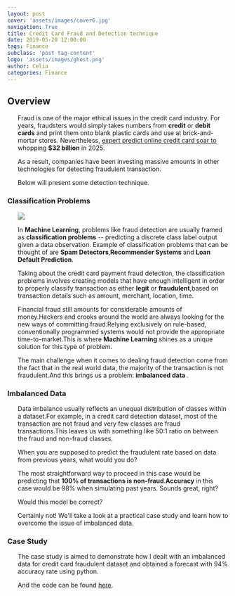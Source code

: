 ```yaml
---
layout: post
cover: 'assets/images/cover6.jpg'
navigation: True
title: Credit Card Fraud and Detection technique
date: 2019-05-20 12:00:00
tags: Finance
subclass: 'post tag-content'
logo: 'assets/images/ghost.png'
author: Celia
categories: Finance
---
```

<h2>Overview</h2>

<ul>
<p>Fraud is one of the major ethical issues in the credit card industry. For years, fraudsters would simply takes numbers from <strong>credit</strong> or <strong>debit cards</strong> and print them onto blank plastic cards and use at brick-and-mortar stores.
Nevertheless, <span style="text-decoration:underline;"><a href="https://nilsonreport.com/upload/content_promo/The_Nilson_Report_10-17-2016.pdf">expert predict online credit card soar to</a></span> whopping <strong>$32 billion</strong> in 2025.</p>
<p>As a result, companies have been investing massive amounts in other technologies for detecting fraudulent transaction.</p>
<p>Below will present some detection technique.</p>

</ul>

<h3>Classification Problems </h3>
<ul>

<p><img src="https://user-images.githubusercontent.com/38856953/58000828-87d1ac00-7b0c-11e9-9900-be74ecf301bc.png" /></p>
<p>In <strong>Machine Learning</strong>, problems like fraud detection are usually framed as <strong>classification problems</strong> -- predicting a discrete class label output given a data observation. Example of classification problems that can be thought of are <strong>Spam Detectors</strong>,<strong>Recommender Systems</strong> and <strong>Loan Default Prediction</strong>.
</p>
<p>
Taking about the credit card payment fraud detection, the classification problems involves creating models that have enough intelligent in order to properly classify transaction as either <strong>legit</strong> or <strong>fraudulent</strong>,based on transaction details such as amount, merchant, location, time.</p>
<p>
Financial fraud still amounts for considerable amounts of money.Hackers and crooks around the world are always looking for the new ways of committing fraud.Relying exclusively on rule-based, conventionally programmed systems would not provide the appropriate time-to-market.This is where <strong>Machine Learning</strong> shines as a unique solution for this type of problem.
</p>
<p>The main challenge when it comes to dealing fraud detection come from the fact that in the real world data, the majority of the transaction is not fraudulent.And this brings us a problem:<strong> imbalanced data </strong>.
</p>
</ul>
<h3>Imbalanced Data</h3>
<ul>
<p>Data imbalance usually reflects an unequal distribution of classes within a dataset.For example, in a credit card detection dataset, most of the transaction are not fraud and very few classes are fraud transactions.This leaves us with something like 50:1 ratio on between the fraud and non-fraud classes.</p>
<p>When you are supposed to predict the fraudulent rate based on data from previous years, what would you do?</p>
<p>The most straightforward way to proceed in this case would be predicting that <strong> 100% of transactions is non-fraud</strong>.<strong>Accuracy</strong> in this case would be 98% when simulating past years. Sounds great, right?</p>

<p>Would this model be correct? </p>
<p>Certainly not! We'll take a look at a practical case study and learn how to overcome the issue of imbalanced data.</p>

</ul>

<h3>Case Study</h3>

<ul>
<p>The case study is aimed to demonstrate how I dealt with an imbalanced data for credit card fraudulent dataset and obtained a forecast with 94% accuracy rate using python.</p>

<p>And the code can be found <a href="https://github.com/a972celia/Data-Analysis-project/blob/master/Credit_card_fraud_detection/Credit%20card%20fraud%20detection.ipynb">here</a>.</p>

</ul>
